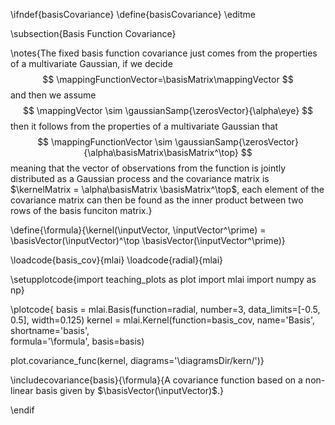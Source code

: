 \ifndef{basisCovariance}
\define{basisCovariance}
\editme

\subsection{Basis Function Covariance}

\notes{The fixed basis function covariance just comes from the properties of a multivariate Gaussian, if we decide 
$$
\mappingFunctionVector=\basisMatrix\mappingVector
$$
and then we assume
$$
\mappingVector \sim \gaussianSamp{\zerosVector}{\alpha\eye}
$$
then it follows from the properties of a multivariate Gaussian that
$$
\mappingFunctionVector \sim \gaussianSamp{\zerosVector}{\alpha\basisMatrix\basisMatrix^\top}
$$
meaning that the vector of observations from the function is jointly distributed as a Gaussian process and the covariance matrix is $\kernelMatrix = \alpha\basisMatrix \basisMatrix^\top$, each element of the covariance matrix can then be found as the inner product between two rows of the basis funciton matrix.}

\define{\formula}{\kernel(\inputVector, \inputVector^\prime) = \basisVector(\inputVector)^\top \basisVector(\inputVector^\prime)}

\loadcode{basis_cov}{mlai}
\loadcode{radial}{mlai}

\setupplotcode{import teaching_plots as plot
import mlai
import numpy as np}

\plotcode{
basis = mlai.Basis(function=radial, 
                   number=3,
	               data_limits=[-0.5, 0.5], 
                   width=0.125)
kernel = mlai.Kernel(function=basis_cov,
                     name='Basis',
                     shortname='basis',					 
                     formula='\formula',
					 basis=basis)
					 
plot.covariance_func(kernel, diagrams='\diagramsDir/kern/')}


\includecovariance{basis}{\formula}{A covariance function based on a non-linear basis given by $\basisVector(\inputVector)$.}


\endif
